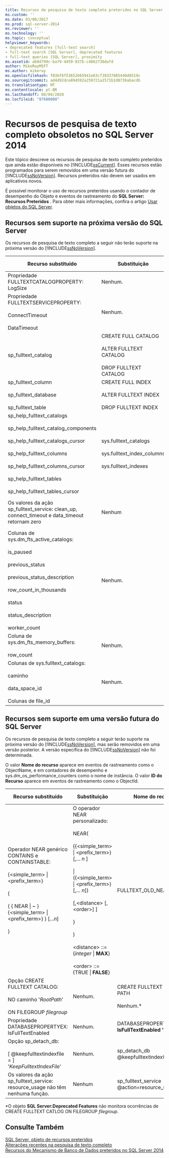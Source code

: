 ```yaml
---
title: Recursos de pesquisa de texto completo preteridos no SQL Server 2014 | Microsoft Docs
ms.custom: ''
ms.date: 03/06/2017
ms.prod: sql-server-2014
ms.reviewer: ''
ms.technology: ''
ms.topic: conceptual
helpviewer_keywords:
- deprecated features [full-text search]
- full-text search [SQL Server], deprecated features
- full-text queries [SQL Server], proximity
ms.assetid: ab0d799c-ba79-4459-837b-c4862730dafd
author: MikeRayMSFT
ms.author: mikeray
ms.openlocfilehash: f03bf6f53652665941e63cf39337085440d0519c
ms.sourcegitcommit: ad4d92dce894592a259721a1571b1d8736abacdb
ms.translationtype: MT
ms.contentlocale: pt-BR
ms.lasthandoff: 08/04/2020
ms.locfileid: "87680880"
---
```

# <a name="deprecated-full-text-search-features-in-sql-server-2014"></a>Recursos de pesquisa de texto completo obsoletos no SQL Server 2014
  Este tópico descreve os recursos de pesquisa de texto completo preteridos que ainda estão disponíveis no [!INCLUDE[ssCurrent](../../includes/sscurrent-md.md)]. Esses recursos estão programados para serem removidos em uma versão futura do [!INCLUDE[ssNoVersion](../../includes/ssnoversion-md.md)]. Recursos preteridos não devem ser usados em aplicativos novos.  
  
 É possível monitorar o uso de recursos preteridos usando o contador de desempenho do Objeto e eventos de rastreamento do **SQL Server: Recursos Preteridos** . Para obter mais informações, confira o artigo [Usar objetos do SQL Server](../performance-monitor/use-sql-server-objects.md).  
  
## <a name="features-not-supported-in-the-next-version-of-sql-server"></a>Recursos sem suporte na próxima versão do SQL Server  
 Os recursos de pesquisa de texto completo a seguir não terão suporte na próxima versão do [!INCLUDE[ssNoVersion](../../includes/ssnoversion-md.md)].  
  
|Recurso substituído|Substituição|Nome do recurso|ID do Recurso|  
|------------------------|-----------------|------------------|----------------|  
|Propriedade FULLTEXTCATALOGPROPERTY: LogSize|Nenhum.|FULLTEXTCATALOGPROPERTY **(' LogSize ')**|211|  
|Propriedade FULLTEXTSERVICEPROPERTY:<br /><br /> ConnectTimeout<br /><br /> DataTimeout|Nenhum.|FULLTEXTSERVICEPROPERTY **(' ConnectTimeout ')**<br /><br /> FULLTEXTSERVICEPROPERTY **(' DataTimeout '**)|210<br /><br /> 209|  
|sp_fulltext_catalog|CREATE FULL CATALOG<br /><br /> ALTER FULLTEXT CATALOG<br /><br /> DROP FULLTEXT CATALOG|sp_fulltext_catalog|84|  
|sp_fulltext_column<br /><br /> sp_fulltext_database<br /><br /> sp_fulltext_table|CREATE FULL INDEX<br /><br /> ALTER FULLTEXT INDEX<br /><br /> DROP FULLTEXT INDEX|sp_fulltext_column<br /><br /> sp_fulltext_database<br /><br /> sp_fulltext_table|86<br /><br /> 87<br /><br /> 85|  
|sp_help_fulltext_catalogs<br /><br /> sp_help_fulltext_catalog_components<br /><br /> sp_help_fulltext_catalogs_cursor<br /><br /> sp_help_fulltext_columns<br /><br /> sp_help_fulltext_columns_cursor<br /><br /> sp_help_fulltext_tables<br /><br /> sp_help_fulltext_tables_cursor|sys.fulltext_catalogs<br /><br /> sys.fulltext_index_columns<br /><br /> sys.fulltext_indexes|sp_help_fulltext_catalogs<br /><br /> sp_help_fulltext_catalog_components<br /><br /> sp_help_fulltext_catalogs_cursor<br /><br /> sp_help_fulltext_columns<br /><br /> sp_help_fulltext_columns_cursor<br /><br /> sp_help_fulltext_table<br /><br /> sp_help_fulltext_tables_cursor|88<br /><br /> 203<br /><br /> 90<br /><br /> 92<br /><br /> 93<br /><br /> 91<br /><br /> 89|  
|Os valores da ação sp_fulltext_service: clean_up, connect_timeout e data_timeout retornam zero|Nenhum|sp_fulltext_service @action=clean_up<br /><br /> sp_fulltext_service @action=connect_timeout<br /><br /> sp_fulltext_service @action=data_timeout|116<br /><br /> 117<br /><br /> 118|  
|Colunas de sys.dm_fts_active_catalogs:<br /><br /> is_paused<br /><br /> previous_status<br /><br /> previous_status_description<br /><br /> row_count_in_thousands<br /><br /> status<br /><br /> status_description<br /><br /> worker_count|Nenhum.|dm_fts_active_catalogs.is_paused<br /><br /> dm_fts_active_catalogs.previous_status<br /><br /> dm_fts_active_catalogs.previous_status_description<br /><br /> dm_fts_active_catalogs.row_count_in_thousands<br /><br /> dm_fts_active_catalogs.status<br /><br /> dm_fts_active_catalogs.status_description<br /><br /> dm_fts_active_catalogs.worker_count|218<br /><br /> 221<br /><br /> 222<br /><br /> 224<br /><br /> 219<br /><br /> 220<br /><br /> 223|  
|Coluna de sys.dm_fts_memory_buffers:<br /><br /> row_count|Nenhum.|dm_fts_memory_buffers.row_count|225|  
|Colunas de sys.fulltext_catalogs:<br /><br /> caminho<br /><br /> data_space_id<br /><br /> Colunas de file_id|Nenhum.|fulltext_catalogs.path<br /><br /> fulltext_catalogs.data_space_id<br /><br /> fulltext_catalogs.file_id|215<br /><br /> 216<br /><br /> 217|  
  
## <a name="features-not-supported-in-a-future-version-of-sql-server"></a>Recursos sem suporte em uma versão futura do SQL Server  
 Os recursos de pesquisa de texto completo a seguir terão suporte na próxima versão do [!INCLUDE[ssNoVersion](../../includes/ssnoversion-md.md)], mas serão removidos em uma versão posterior. A versão específica do [!INCLUDE[ssNoVersion](../../includes/ssnoversion-md.md)] não foi determinada.  
  
 O valor **Nome do recurso** aparece em eventos de rastreamento como o ObjectName, e em contadores de desempenho e sys.dm_os_performance_counters como o nome de instância. O valor **ID do Recurso** aparece em eventos de rastreamento como o ObjectId.  
  
|Recurso substituído|Substituição|Nome do recurso|ID do Recurso|  
|------------------------|-----------------|------------------|----------------|  
|Operador NEAR genérico CONTAINS e CONTAINSTABLE:<br /><br /> {<simple_term> &#124; <prefix_term>}<br /><br /> {<br /><br /> { { NEAR &#124; ~ }    {<simple_term> &#124; <prefix_term>} } [...*n*]<br /><br /> }|O operador NEAR personalizado:<br /><br /> NEAR(<br /><br /> {{<simple_term> &#124; <prefix_term>} [,... *n* ]<br /><br /> &#124; ({<simple_term> &#124; <prefix_term>} [,... *n*])<br /><br /> [,\<distance> [,\<order>] ]<br /><br /> }<br /><br /> )<br /><br /> \<distance> ::= {*integer* &#124; **MAX**}<br /><br /> \<order> ::= {TRUE &#124; **FALSE**}|FULLTEXT_OLD_NEAR_SYNTAX|247|  
|Opção CREATE FULLTEXT CATALOG:<br /><br /> NO caminho '*RootPath*'<br /><br /> ON FILEGROUP *filegroup*|Nenhum.|CREATE FULLTEXT CATLOG IN PATH<br /><br /> Nenhum.*|237<br /><br /> None.<sup>*</sup>|  
|Propriedade DATABASEPROPERTYEX: IsFullTextEnabled|Nenhum.|DATABASEPROPERTYEX **(' IsFullTextEnabled ')**|202|  
|Opção sp_detach_db:<br /><br /> [ @keepfulltextindexfile = ] '*KeepFulltextIndexFile*'|Nenhum.|sp_detach_db @keepfulltextindexfile|226|  
|Os valores da ação sp_fulltext_service: resource_usage não têm nenhuma função.|Nenhum|sp_fulltext_service @action=resource_usage|200|  
  
 \*O objeto **SQL Server:Deprecated Features** não monitora ocorrências de CREATE FULLTEXT CATLOG ON FILEGROUP *filegroup*.  
  
## <a name="see-also"></a>Consulte Também  
 [SQL Server, objeto de recursos preteridos](../performance-monitor/sql-server-deprecated-features-object.md)   
 [Alterações recentes na pesquisa de texto completo](../../database-engine/breaking-changes-to-full-text-search.md)   
 [Recursos do Mecanismo de Banco de Dados preteridos no SQL Server 2014](../../database-engine/deprecated-database-engine-features-in-sql-server-2016.md)  
  
  
